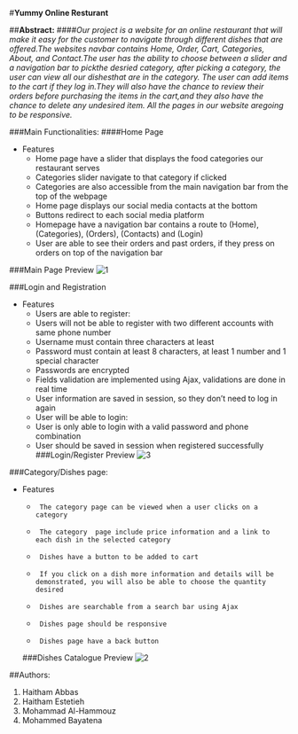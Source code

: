 #**Yummy Online Resturant** 

##**Abstract:**
####*Our project is a website for an online restaurant that will make it easy for the customer to navigate through different dishes that are offered.The websites navbar contains Home, Order, Cart, Categories, About, and Contact.The user has the ability to choose between a slider and a navigation bar to pickthe desried category, after picking a category, the user can view all our dishesthat are in the category. The user can add items to the cart if they log in.They will also have the chance to review their orders before purchasing the items in the cart,and they also have the chance to delete any undesired item. All the pages in our website aregoing to be responsive.*

###Main Functionalities:
####Home Page
*   Features
    *	Home page have a slider that displays the food categories our restaurant serves
    *   Categories slider navigate to that category if clicked
    *   Categories are also accessible from the main navigation bar from the top of the webpage   
    *	Home page displays our social media contacts at the bottom
    *   Buttons redirect to each social media platform
    *   Homepage have a navigation bar contains a route to (Home), (Categories), (Orders), (Contacts) and (Login)
    *	User are able to see their orders and past orders, if they press on orders on top of the navigation bar

###Main Page Preview
![1](https://user-images.githubusercontent.com/81506382/120927402-6474fc00-c6e9-11eb-9409-5ccb8c9eb5fc.PNG)



###Login and Registration
* Features
    *	Users are able to register:
    *	Users will not be able to register with two different accounts with same phone number
    *	Username must contain three characters at least
    *	Password must contain at least 8 characters, at least 1 number and 1 special character
    *	Passwords are encrypted
    *	Fields validation are implemented using Ajax, validations are done in real time
    *	User information are saved in session, so they don’t need to log in again
    *   User will be able to login:
    *	User is only able to login with a valid password and phone combination
    *	User should be saved in session when registered successfully
  ###Login/Register Preview
  ![3](https://user-images.githubusercontent.com/81506382/120928473-6c369f80-c6ed-11eb-98c4-7848fca16944.PNG)
  
###Category/Dishes page:
* Features
    *	   The category page can be viewed when a user clicks on a category
    *	   The category  page include price information and a link to each dish in the selected category
    *	   Dishes have a button to be added to cart
    *	   If you click on a dish more information and details will be demonstrated, you will also be able to choose the quantity desired 
    *	   Dishes are searchable from a search bar using Ajax
    *	   Dishes page should be responsive
    *	   Dishes page have a back button
    
  ###Dishes Catalogue Preview
  ![2](https://user-images.githubusercontent.com/81506382/120929394-8f634e00-c6f1-11eb-92aa-da8e00859f6b.PNG)

##Authors:
1. Haitham   Abbas 
2. Haitham   Estetieh  
3. Mohammad  Al-Hammouz
4. Mohammed  Bayatena
    
  
